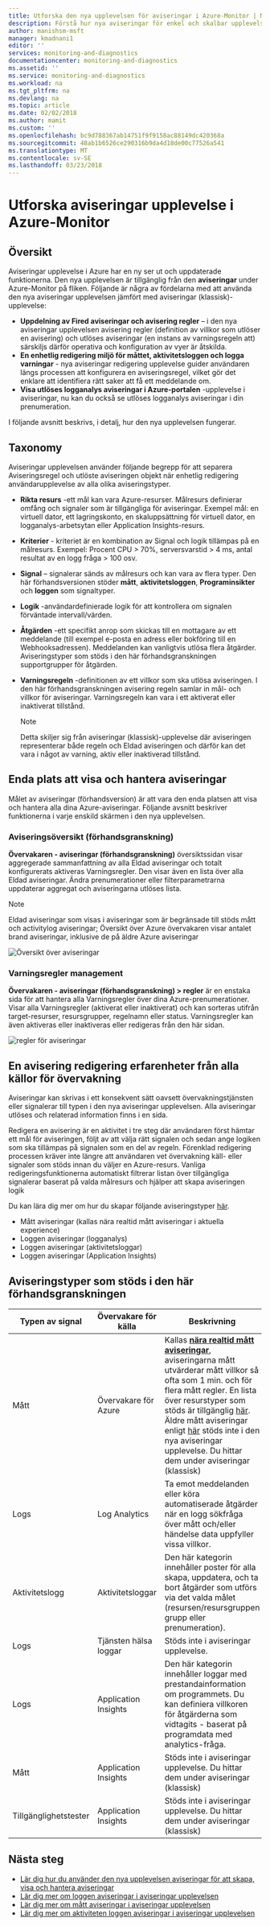```yaml
---
title: Utforska den nya upplevelsen för aviseringar i Azure-Monitor | Microsoft Docs
description: Förstå hur nya aviseringar för enkel och skalbar upplevelse i Azure gör redigering, visa och hantera aviseringar enklare
author: manishsm-msft
manager: kmadnani1
editor: ''
services: monitoring-and-diagnostics
documentationcenter: monitoring-and-diagnostics
ms.assetid: ''
ms.service: monitoring-and-diagnostics
ms.workload: na
ms.tgt_pltfrm: na
ms.devlang: na
ms.topic: article
ms.date: 02/02/2018
ms.author: mamit
ms.custom: ''
ms.openlocfilehash: bc9d788367ab14751f9f9158ac88149dc420368a
ms.sourcegitcommit: 48ab1b6526ce290316b9da4d18de00c77526a541
ms.translationtype: MT
ms.contentlocale: sv-SE
ms.lasthandoff: 03/23/2018
---
```

# <a name="explore-the-alerts-experience-in-azure-monitor"></a>Utforska aviseringar upplevelse i Azure-Monitor

## <a name="overview"></a>Översikt
 Aviseringar upplevelse i Azure har en ny ser ut och uppdaterade funktionerna. Den nya upplevelsen är tillgänglig från den **aviseringar** under Azure-Monitor på fliken. Följande är några av fördelarna med att använda den nya aviseringar upplevelsen jämfört med aviseringar (klassisk)-upplevelse:

 - **Uppdelning av Fired aviseringar och avisering regler** – i den nya aviseringar upplevelsen avisering regler (definition av villkor som utlöser en avisering) och utlöses aviseringar (en instans av varningsregeln att) särskiljs därför operativa och konfiguration av vyer är åtskilda.
 - **En enhetlig redigering miljö för måttet, aktivitetsloggen och logga varningar** - nya aviseringar redigering upplevelse guider användaren längs processen att konfigurera en aviseringsregel, vilket gör det enklare att identifiera rätt saker att få ett meddelande om.
 - **Visa utlöses logganalys aviseringar i Azure-portalen** -upplevelse i aviseringar, nu kan du också se utlöses logganalys aviseringar i din prenumeration.  
 

I följande avsnitt beskrivs, i detalj, hur den nya upplevelsen fungerar.

## <a name="taxonomy"></a>Taxonomy
Aviseringar upplevelsen använder följande begrepp för att separera Aviseringsregel och utlöste aviseringen objekt när enhetlig redigering användarupplevelse av alla olika aviseringstyper.

- **Rikta resurs** -ett mål kan vara Azure-resurser. Målresurs definierar omfång och signaler som är tillgängliga för aviseringar. Exempel mål: en virtuell dator, ett lagringskonto, en skaluppsättning för virtuell dator, en logganalys-arbetsytan eller Application Insights-resurs.

- **Kriterier** - kriteriet är en kombination av Signal och logik tillämpas på en målresurs. Exempel: Procent CPU > 70%, serversvarstid > 4 ms, antal resultat av en logg fråga > 100 osv. 

- **Signal** – signalerar sänds av målresurs och kan vara av flera typer. Den här förhandsversionen stöder **mått**, **aktivitetsloggen**, **Programinsikter** och **loggen** som signaltyper.

- **Logik** -användardefinierade logik för att kontrollera om signalen förväntade intervall/värden.  
 
- **Åtgärden** -ett specifikt anrop som skickas till en mottagare av ett meddelande (till exempel e-posta en adress eller bokföring till en Webhooksadressen). Meddelanden kan vanligtvis utlösa flera åtgärder. Aviseringstyper som stöds i den här förhandsgranskningen supportgrupper för åtgärden.  
 
- **Varningsregeln** -definitionen av ett villkor som ska utlösa aviseringen. I den här förhandsgranskningen avisering regeln samlar in mål- och villkor för aviseringar. Varningsregeln kan vara i ett aktiverat eller inaktiverat tillstånd.
 
    > [!NOTE]
    > Detta skiljer sig från aviseringar (klassisk)-upplevelse där aviseringen representerar både regeln och Eldad aviseringen och därför kan det vara i något av varning, aktiv eller inaktiverad tillstånd.
    >

## <a name="single-place-to-view-and-manage-alerts"></a>Enda plats att visa och hantera aviseringar
Målet av aviseringar (förhandsversion) är att vara den enda platsen att visa och hantera alla dina Azure-aviseringar. Följande avsnitt beskriver funktionerna i varje enskild skärmen i den nya upplevelsen.

### <a name="alerts-preview-overview-page"></a>Aviseringsöversikt (förhandsgranskning)
**Övervakaren - aviseringar (förhandsgranskning)** översiktssidan visar aggregerade sammanfattning av alla Eldad aviseringar och totalt konfigurerats aktiveras Varningsregler. Den visar även en lista över alla Eldad aviseringar. Ändra prenumerationer eller filterparametrarna uppdaterar aggregat och aviseringarna utlöses lista.

> [!NOTE]
> Eldad aviseringar som visas i aviseringar som är begränsade till stöds mått och activitylog aviseringar; Översikt över Azure övervakaren visar antalet brand aviseringar, inklusive de på äldre Azure aviseringar

 ![Översikt över aviseringar](./media/monitoring-overview-unified/alerts-preview-overview.png) 

### <a name="alert-rules-management"></a>Varningsregler management
**Övervakaren - aviseringar (förhandsgranskning) > regler** är en enstaka sida för att hantera alla Varningsregler över dina Azure-prenumerationer. Visar alla Varningsregler (aktiverat eller inaktiverat) och kan sorteras utifrån target-resurser, resursgrupper, regelnamn eller status. Varningsregler kan även aktiveras eller inaktiveras eller redigeras från den här sidan.  

 ![regler för aviseringar](./media/monitoring-overview-unified/alerts-preview-rules.png)


## <a name="one-alert-authoring-experience-across-all-monitoring-sources"></a>En avisering redigering erfarenheter från alla källor för övervakning
Aviseringar kan skrivas i ett konsekvent sätt oavsett övervakningstjänsten eller signalerar till typen i den nya aviseringar upplevelsen. Alla aviseringar utlöses och relaterad information finns i en sida.  
 
Redigera en avisering är en aktivitet i tre steg där användaren först hämtar ett mål för aviseringen, följt av att välja rätt signalen och sedan ange logiken som ska tillämpas på signalen som en del av regeln. Förenklad redigering processen kräver inte längre att användaren vet övervakning käll- eller signaler som stöds innan du väljer en Azure-resurs. Vanliga redigeringsfunktionerna automatiskt filtrerar listan över tillgängliga signalerar baserat på valda målresurs och hjälper att skapa aviseringen logik

Du kan lära dig mer om hur du skapar följande aviseringstyper [här](monitor-alerts-unified-usage.md).
- Mått aviseringar (kallas nära realtid mått aviseringar i aktuella experience)
- Loggen aviseringar (logganalys)
- Loggen aviseringar (aktivitetsloggar)
- Loggen aviseringar (Application Insights)

 

## <a name="alert-types-supported-in-this-preview"></a>Aviseringstyper som stöds i den här förhandsgranskningen


| **Typen av signal** | **Övervakare för källa** | **Beskrivning** | 
|-------------|----------------|-------------|
| Mått | Övervakare för Azure | Kallas [ **nära realtid mått aviseringar**](monitoring-near-real-time-metric-alerts.md), aviseringarna mått utvärderar mått villkor så ofta som 1 min. och för flera mått regler. En lista över resurstyper som stöds är tillgänglig [här](monitoring-near-real-time-metric-alerts.md#metrics-and-dimensions-supported). Äldre mått aviseringar enligt [här](monitoring-overview-alerts.md#alerts-in-different-azure-services) stöds inte i den nya aviseringar upplevelse. Du hittar dem under aviseringar (klassisk)|
| Logs  | Log Analytics | Ta emot meddelanden eller köra automatiserade åtgärder när en logg sökfråga över mått och/eller händelse data uppfyller vissa villkor.|
| Aktivitetslogg | Aktivitetsloggar | Den här kategorin innehåller poster för alla skapa, uppdatera, och ta bort åtgärder som utförs via det valda målet (resursen/resursgruppen grupp eller prenumeration). |
| Logs  | Tjänsten hälsa loggar | Stöds inte i aviseringar upplevelse.   |
| Logs  | Application Insights | Den här kategorin innehåller loggar med prestandainformation om programmets. Du kan definiera villkoren för åtgärderna som vidtagits - baserat på programdata med analytics-fråga. |
| Mått | Application Insights | Stöds inte i aviseringar upplevelse. Du hittar dem under aviseringar (klassisk) |
| Tillgänglighetstester | Application Insights | Stöds inte i aviseringar upplevelse. Du hittar dem under aviseringar (klassisk) |


## <a name="next-steps"></a>Nästa steg
- [Lär dig hur du använder den nya upplevelsen aviseringar för att skapa, visa och hantera aviseringar](monitor-alerts-unified-usage.md)
- [Lär dig mer om loggen aviseringar i aviseringar upplevelsen](monitor-alerts-unified-log.md)
- [Lär dig mer om mått aviseringar i aviseringar upplevelsen](monitoring-near-real-time-metric-alerts.md)
- [Lär dig mer om aktiviteten loggen aviseringar i aviseringar upplevelsen](monitoring-activity-log-alerts-new-experience.md)

